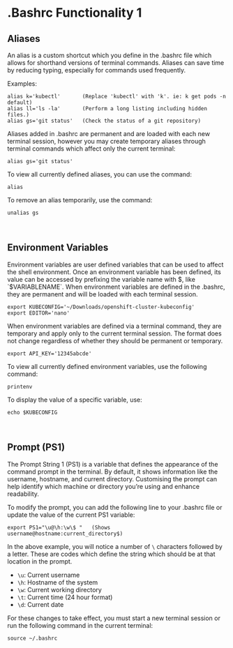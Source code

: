 # .Bashrc Functionality 1

## Aliases

An alias is a custom shortcut which you define in the .bashrc file which allows for shorthand versions of terminal commands. Aliases can save time by reducing typing, especially for commands used frequently.

Examples:

```
alias k='kubectl'       (Replace 'kubectl' with 'k'. ie: k get pods -n default)
alias ll='ls -la'       (Perform a long listing including hidden files.)
alias gs='git status'   (Check the status of a git repository)
```

Aliases added in .bashrc are permanent and are loaded with each new terminal session, however you may create temporary aliases through terminal commands which affect only the current terminal:

```
alias gs='git status'
```

To view all currently defined aliases, you can use the command:

```
alias
```

To remove an alias temporarily, use the command:

```
unalias gs
```
<br>

## Environment Variables

Environment variables are user defined variables that can be used to affect the shell environment. Once an environment variable has been defined, its value can be accessed by prefixing the variable name with $, like `$VARIABLENAME`. When environment variables are defined in the .bashrc, they are permanent and will be loaded with each terminal session.

```
export KUBECONFIG='~/Downloads/openshift-cluster-kubeconfig'
export EDITOR='nano'
```

When environment variables are defined via a terminal command, they are temporary and apply only to the current terminal session. The format does not change regardless of whether they should be permanent or temporary.

```
export API_KEY='12345abcde'
```

To view all currently defined environment variables, use the following command:

```
printenv
```

To display the value of a specific variable, use:

```
echo $KUBECONFIG
```
<br>

## Prompt (PS1)

The Prompt String 1 (PS1) is a variable that defines the appearance of the command prompt in the terminal. By default, it shows information like the username, hostname, and current directory. Customising the prompt can help identify which machine or directory you’re using and enhance readability.

To modify the prompt, you can add the following line to your .bashrc file or update the value of the current PS1 variable:

```
export PS1="\u@\h:\w\$ "   (Shows username@hostname:current_directory$)
```

In the above example, you will notice a number of `\` characters followed by a letter. These are codes which define the string which should be at that location in the prompt.

- `\u`: Current username
- `\h`: Hostname of the system
- `\w`: Current working directory
- `\t`: Current time (24 hour format)
- `\d`: Current date

For these changes to take effect, you must start a new terminal session or run the following command in the current terminal:

```
source ~/.bashrc
```
